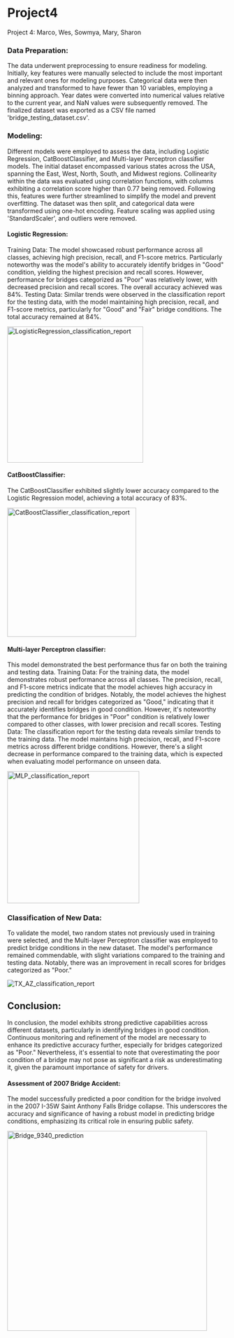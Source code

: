 # Project4
Project 4: Marco, Wes, Sowmya, Mary, Sharon






### Data Preparation: 
The data underwent preprocessing to ensure readiness for modeling. Initially, key features were manually selected to include the most important and relevant ones for modeling purposes. Categorical data were then analyzed and transformed to have fewer than 10 variables, employing a binning approach. Year dates were converted into numerical values relative to the current year, and NaN values were subsequently removed. The finalized dataset was exported as a CSV file named 'bridge_testing_dataset.csv'.

### Modeling: 
Different models were employed to assess the data, including Logistic Regression, CatBoostClassifier, and Multi-layer Perceptron classifier models. The initial dataset encompassed various states across the USA, spanning the East, West, North, South, and Midwest regions. Collinearity within the data was evaluated using correlation functions, with columns exhibiting a correlation score higher than 0.77 being removed. Following this, features were further streamlined to simplify the model and prevent overfitting. The dataset was then split, and categorical data were transformed using one-hot encoding. Feature scaling was applied using 'StandardScaler', and outliers were removed.

#### Logistic Regression: 
Training Data: The model showcased robust performance across all classes, achieving high precision, recall, and F1-score metrics. Particularly noteworthy was the model's ability to accurately identify bridges in "Good" condition, yielding the highest precision and recall scores. However, performance for bridges categorized as "Poor" was relatively lower, with decreased precision and recall scores. The overall accuracy achieved was 84%.
Testing Data: Similar trends were observed in the classification report for the testing data, with the model maintaining high precision, recall, and F1-score metrics, particularly for "Good" and "Fair" bridge conditions. The total accuracy remained at 84%.

<img width="311" alt="LogisticRegression_classification_report" src="https://github.com/slromero/Project4/assets/150491559/4ad858fd-96b0-4404-8b2b-a8e9d05f5913">


#### CatBoostClassifier: 
The CatBoostClassifier exhibited slightly lower accuracy compared to the Logistic Regression model, achieving a total accuracy of 83%.

<img width="295" alt="CatBoostClassifier_classification_report" src="https://github.com/slromero/Project4/assets/150491559/aacd3fbe-bdad-44e7-a29a-f26a27f3a28b">


#### Multi-layer Perceptron classifier: 
This model demonstrated the best performance thus far on both the training and testing data.
Training Data:
For the training data, the model demonstrates robust performance across all classes. The precision, recall, and F1-score metrics indicate that the model achieves high accuracy in predicting the condition of bridges. Notably, the model achieves the highest precision and recall for bridges categorized as "Good," indicating that it accurately identifies bridges in good condition. However, it's noteworthy that the performance for bridges in "Poor" condition is relatively lower compared to other classes, with lower precision and recall scores.
Testing Data:
The classification report for the testing data reveals similar trends to the training data. The model maintains high precision, recall, and F1-score metrics across different bridge conditions. However, there's a slight decrease in performance compared to the training data, which is expected when evaluating model performance on unseen data.

<img width="302" alt="MLP_classification_report" src="https://github.com/slromero/Project4/assets/150491559/b51f47dd-2757-4122-aae5-9b58ba73a99d">



### Classification of New Data: 
To validate the model, two random states not previously used in training were selected, and the Multi-layer Perceptron classifier was employed to predict bridge conditions in the new dataset. The model's performance remained commendable, with slight variations compared to the training and testing data. Notably, there was an improvement in recall scores for bridges categorized as "Poor."

![TX_AZ_classification_report](https://github.com/slromero/Project4/assets/150491559/5f45b39c-9ae4-4ef1-b68f-933f7e6b9f03)


## Conclusion: 
In conclusion, the model exhibits strong predictive capabilities across different datasets, particularly in identifying bridges in good condition. Continuous monitoring and refinement of the model are necessary to enhance its predictive accuracy further, especially for bridges categorized as "Poor." Nevertheless, it's essential to note that overestimating the poor condition of a bridge may not pose as significant a risk as underestimating it, given the paramount importance of safety for drivers.

#### Assessment of 2007 Bridge Accident: 
The model successfully predicted a poor condition for the bridge involved in the 2007 I-35W Saint Anthony Falls Bridge collapse. This underscores the accuracy and significance of having a robust model in predicting bridge conditions, emphasizing its critical role in ensuring public safety.

<img width="457" alt="Bridge_9340_prediction" src="https://github.com/slromero/Project4/assets/150491559/3dc0743c-3ad9-48cc-a278-0879e42d72ba">








